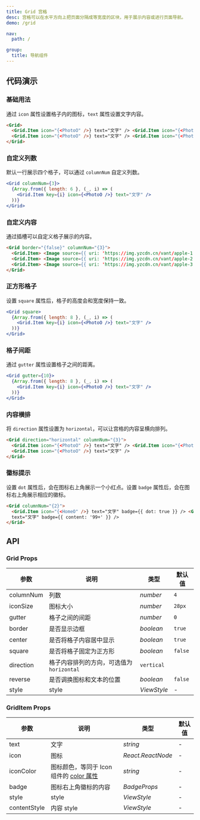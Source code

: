 ```yaml
---
title: Grid 宫格
desc: 宫格可以在水平方向上把页面分隔成等宽度的区块，用于展示内容或进行页面导航。
demo: /grid

nav:
  path: /

group:
  title: 导航组件
---
```


## 代码演示

### 基础用法

通过 `icon` 属性设置格子内的图标，`text` 属性设置文字内容。

```html
<Grid>
  <Grid.Item icon="{<PhotoO" />} text="文字" /> <Grid.Item icon="{<PhotoO" />} text="文字" />
  <Grid.Item icon="{<PhotoO" />} text="文字" /> <Grid.Item icon="{<PhotoO" />} text="文字" />
</Grid>
```

### 自定义列数

默认一行展示四个格子，可以通过 `columnNum` 自定义列数。

```jsx
<Grid columnNum={3}>
  {Array.from({ length: 6 }, (_, i) => (
    <Grid.Item key={i} icon={<PhotoO />} text="文字" />
  ))}
</Grid>
```

### 自定义内容

通过插槽可以自定义格子展示的内容。

```html
<Grid border="{false}" columnNum="{3}">
  <Grid.Item> <Image source={{ uri: 'https://img.yzcdn.cn/vant/apple-1.jpg' }} /> </Grid.Item>
  <Grid.Item> <Image source={{ uri: 'https://img.yzcdn.cn/vant/apple-2.jpg' }} /> </Grid.Item>
  <Grid.Item> <Image source={{ uri: 'https://img.yzcdn.cn/vant/apple-3.jpg' }} /> </Grid.Item>
</Grid>
```

### 正方形格子

设置 `square` 属性后，格子的高度会和宽度保持一致。

```jsx
<Grid square>
  {Array.from({ length: 8 }, (_, i) => (
    <Grid.Item key={i} icon={<PhotoO />} text="文字" />
  ))}
</Grid>
```

### 格子间距

通过 `gutter` 属性设置格子之间的距离。

```jsx
<Grid gutter={10}>
  {Array.from({ length: 8 }, (_, i) => (
    <Grid.Item key={i} icon={<PhotoO />} text="文字" />
  ))}
</Grid>
```

### 内容横排

将 `direction` 属性设置为 `horizontal`，可以让宫格的内容呈横向排列。

```html
<Grid direction="horizontal" columnNum="{3}">
  <Grid.Item icon="{<PhotoO" />} text="文字" /> <Grid.Item icon="{<PhotoO" />} text="文字" />
  <Grid.Item icon="{<PhotoO" />} text="文字" />
</Grid>
```

### 徽标提示

设置 `dot` 属性后，会在图标右上角展示一个小红点。设置 `badge` 属性后，会在图标右上角展示相应的徽标。

```html
<Grid columnNum="{2}">
  <Grid.Item icon="{<HomeO" />} text="文字" badge={{ dot: true }} /> <Grid.Item icon="{<Search" />}
  text="文字" badge={{ content: '99+' }} />
</Grid>
```

## API

### Grid Props

| 参数      | 说明                                      | 类型        | 默认值  |
| --------- | ----------------------------------------- | ----------- | ------- |
| columnNum | 列数                                      | _number_    | `4`     |
| iconSize  | 图标大小                                  | _number_    | `28px`  |
| gutter    | 格子之间的间距                            | _number_    | `0`     |
| border    | 是否显示边框                              | _boolean_   | `true`  |
| center    | 是否将格子内容居中显示                    | _boolean_   | `true`  |
| square    | 是否将格子固定为正方形                    | _boolean_   | `false` |
| direction | 格子内容排列的方向，可选值为 `horizontal` | `vertical`  |
| reverse   | 是否调换图标和文本的位置                  | _boolean_   | `false` |
| style     | style                                     | _ViewStyle_ | -       |

### GridItem Props

| 参数         | 说明                                                              | 类型              | 默认值 |
| ------------ | ----------------------------------------------------------------- | ----------------- | ------ |
| text         | 文字                                                              | _string_          | -      |
| icon         | 图标                                                              | _React.ReactNode_ | -      |
| iconColor    | 图标颜色，等同于 Icon 组件的 [color 属性](/components/icon#props) | _string_          | -      |
| badge        | 图标右上角徽标的内容                                              | _BadgeProps_      | -      |
| style        | style                                                             | _ViewStyle_       | -      |
| contentStyle | 内容 style                                                        | _ViewStyle_       | -      |
